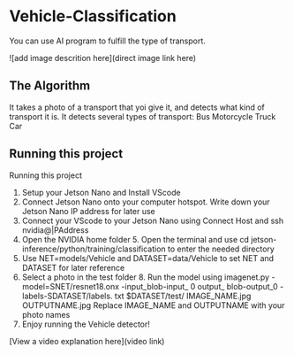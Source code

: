 # Vehicle-Classification


You can use AI program to fulfill the type of transport.

![add image descrition here](direct image link here)







## The Algorithm
It takes a photo of a transport that yoi give it, and detects what kind of transport it is. It detects several types of transport:
Bus
Motorcycle
Truck
Car

## Running this project
Running this project
1. Setup your Jetson Nano and Install VScode
2. Connect Jetson Nano onto your computer hotspot. Write down your Jetson Nano IP address for later use
3. Connect your VScode to your Jetson Nano using Connect Host and ssh nvidia@|PAddress
4. Open the NVIDIA home folder
﻿﻿﻿5. Open the terminal and use cd jetson-inference/python/training/classification to enter the needed directory
6. ﻿﻿﻿Use NET=models/Vehicle and DATASET=data/Vehicle to set NET and DATASET for later reference
7. ﻿﻿﻿Select a photo in the test folder
﻿﻿﻿8. Run the model using imagenet.py -model=SNET/resnet18.onx -input_blob-input_ 0 output_ blob-output_0 -labels-SDATASET/labels. txt $DATASET/test/
IMAGE_NAME.jpg OUTPUTNAME.jpg Replace IMAGE_NAME and OUTPUTNAME with your photo names
9. Enjoy running the Vehicle detector!

[View a video explanation here](video link)

